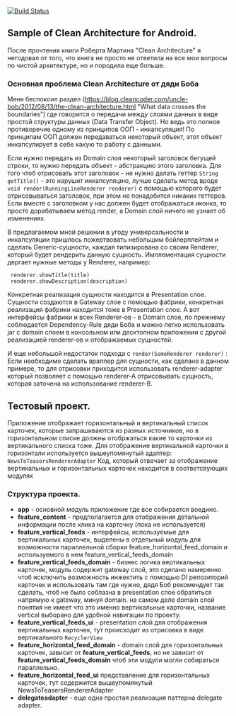[![Build Status](https://travis-ci.org/Grishberg/delegateadapter.svg?branch=master)](https://travis-ci.org/Grishberg/delegateadapter)


## Sample of Clean Architecture for Android.

После прочтения книги Роберта Мартина "Clean Architecture" я негодовал от того, что книга не просто
не ответила на все мои вопросы по чистой архитектуре, но и породила еще больше.
### Основная проблема Clean Architecture от дяди Боба
Меня беспокоил раздел (https://blog.cleancoder.com/uncle-bob/2012/08/13/the-clean-architecture.html "What data crosses the boundaries")
где говорится о передачи между слоями данных в виде простой структуры данных (Data Transfer Object).
Но ведь это полное противоречие одному из принципов ООП - инкапсуляция! По принципам ООП должен
передаваться некоторый объект, этот объект инкапсулирует в себе какую то работу с данными.

Если нужно передать из Domain слоя некоторый заголовок бегущей строки, то нужно передать объект - абстракцию
этого заголовка. Для того чтоб отрисовать этот заголовок - не нужно делать геттер `String getTitle()` -
это нарушит инкапсуляцию, лучше сделать метод вроде `void render(RunningLineRenderer renderer)`
с помощью которого будет отрисовываться заголовок, при этом не понадобится никаких геттеров.
Eсли вместе с заголовком у нас должен будет отображаться иконка, то просто дорабатываем метод render,
a Domain слой ничего не узнает об изменениях.

В предлагаемом мной решении в угоду универсальности и инкапсуляции пришлось пожертвовать небольшим
бойлерплейтом и сделать Generic-сущности, каждая типизирована со своим Renderer, который будет рендерить
данную сущность. Имплементация сущности дергает нужные методы у Renderer, например:
```
 renderer.showTitle(title)
 renderer.showDescription(description)
```
Конкретная реализация сущности находится в Presentation слое.
Сущности создаются в Gateway слое с помощью фабрики, конкретная реализация фабрики находится тоже в
Presentation слое. А вот интерфейсы фабрики и всех Renderer-ов - в Domain слое, по прежнему соблюдается
Dependency-Rule дяди Боба и можно легко использовать jar с domain слоем в консольном или десктопном
приложении с другой реализацией renderer-ов и отображаемых сущностей.

И еще небольшой недостаток подхода с `render(SomeRenderer renderer)` :
Если необходимо сделать враппер для сущности, как сделано в данном примере, то для отрисовки приходится
использовать renderer-adapter который позволяет с помощью renderer-A отрисовывать сущность, которая
заточена на использование renderer-B.

## Тестовый проект.
Приложение отображает горизонтальный и вертикальный список карточек, которые запрашиваются из разных
источников, но в горизонтальном списке должны отобржаться какие то карточки из вертикального списка тоже.
Для отображение вертикальной карточки в горизонтали используется вышеупомянутый адаптер: `NewsToTeasersRendererAdapter`
Код, который отвечает за отображение вертикальных и горизонтальных карточек находится в соответсвующих модулях

### Структура проекта.
- __app__ - основной модуль приложение где все собирается воедино.
- __feature_content__ - предполагается для отображения детальной информации после клика на карточку (пока не используется)
- __feature_vertical_feeds__ - интерфейсы, используемые для вертикальных карточек, выделены в отдельный модуль
для возможности параллельной сборки feature_horizontal_feed_domain и используемого в нем feature_vertical_feeds_domain
- __feature_vertical_feeds_domain__ - бизнес логика вертикальных карточек, модуль содержит gateway слой,
это сделано намеренно чтоб исключить возможность инжектить с помощью DI репозиторий карточек и использовать
там где нужно, дядя Боб рекомендует так сделать, чтоб не было соблазна в presentation слое обратиться напрямую к gateway, минуя domain.
на самом деле domain слой понятия не имеет что это именно вертикальные карточки, название vertical
выборано для удобной навигации по проекту.
- __feature_vertical_feeds_ui__ -  presentation слой для отображения вертикальных карточек, тут происходит
из отрисовка в виде вертикального `RecyclerView`
- __feature_horizontal_feed_domain__ - domain слой для горизонтальных карточек, зависит от __feature_vertical_feeds__,
но не зависит от __feature_vertical_feeds_domain__ чтоб эти модули могли собираться параллельно.
- __feature_horizontal_feed_ui__ представление для горизонтальных карточек, тут содержится вышеупомянутый NewsToTeasersRendererAdapter
- __delegateadapter__ - еще одна простая реализация паттерна delegate adapter.
